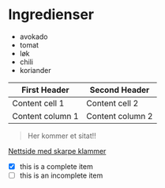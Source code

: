 # Ingredienser

* avokado
* tomat
* løk
* chili
* koriander

First Header | Second Header
------------ | -------------
Content cell 1 | Content cell 2
Content column 1 | Content column 2

> Her kommer et sitat!!

[Nettside med skarpe klammer](http://www.nb.no)

- [x] this is a complete item
- [ ] this is an incomplete item
